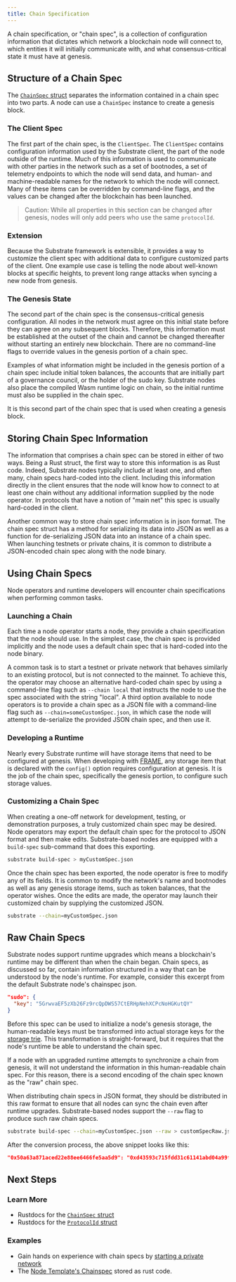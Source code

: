 ```yaml
---
title: Chain Specification
---
```


A chain specification, or "chain spec", is a collection of configuration information that dictates
which network a blockchain node will connect to, which entities it will initially communicate with,
and what consensus-critical state it must have at genesis.

## Structure of a Chain Spec

The [`ChainSpec` struct](https://substrate.dev/rustdocs/master/sc_service/struct.ChainSpec.html)
separates the information contained in a chain spec into two parts. A node can use a `ChainSpec`
instance to create a genesis block.

### The Client Spec

The first part of the chain spec, is the `ClientSpec`. The `ClientSpec` contains configuration
information used by the Substrate client, the part of the node outside of the runtime. Much of this
information is used to communicate with other parties in the network such as a set of bootnodes, a
set of telemetry endpoints to which the node will send data, and human- and machine-readable names
for the network to which the node will connect. Many of these items can be overridden by
command-line flags, and the values can be changed after the blockchain has been launched.

> Caution: While all properties in this section can be changed after genesis, nodes will only add
> peers who use the same `protocolId`.

### Extension

Because the Substrate framework is extensible, it provides a way to customize the client spec with additional data to configure customized parts of the client. One example use case is telling the node about well-known blocks at specific heights, to prevent long range attacks when syncing a new node from genesis.

### The Genesis State

The second part of the chain spec is the consensus-critical genesis configuration. All nodes in the
network must agree on this initial state before they can agree on any subsequent blocks. Therefore,
this information must be established at the outset of the chain and cannot be changed thereafter
without starting an entirely new blockchain. There are no command-line flags to override values in
the genesis portion of a chain spec.

Examples of what information might be included in the genesis portion of a chain spec include
initial token balances, the accounts that are initially part of a governance council, or the holder
of the sudo key. Substrate nodes also place the compiled Wasm runtime logic on chain, so the initial
runtime must also be supplied in the chain spec.

It is this second part of the chain spec that is used when creating a genesis block.

## Storing Chain Spec Information

The information that comprises a chain spec can be stored in either of two ways. Being a Rust
struct, the first way to store this information is as Rust code. Indeed, Substrate nodes typically
include at least one, and often many, chain specs hard-coded into the client. Including this
information directly in the client ensures that the node will know how to connect to at least one
chain without any additional information supplied by the node operator. In protocols that have a
notion of "main net" this spec is usually hard-coded in the client.

Another common way to store chain spec information is in json format. The chain spec struct has a
method for serializing its data into JSON as well as a function for de-serializing JSON data into an
instance of a chain spec. When launching testnets or private chains, it is common to distribute a
JSON-encoded chain spec along with the node binary.

## Using Chain Specs

Node operators and runtime developers will encounter chain specifications when performing common
tasks.

### Launching a Chain

Each time a node operator starts a node, they provide a chain specification that the node should
use. In the simplest case, the chain spec is provided implicitly and the node uses a default chain
spec that is hard-coded into the node binary.

A common task is to start a testnet or private network that behaves similarly to an existing
protocol, but is not connected to the mainnet. To achieve this, the operator may choose an
alternative hard-coded chain spec by using a command-line flag such as `--chain local` that
instructs the node to use the spec associated with the string "local". A third option available to
node operators is to provide a chain spec as a JSON file with a command-line flag such as
`--chain=someCustomSpec.json`, in which case the node will attempt to de-serialize the provided JSON
chain spec, and then use it.

### Developing a Runtime

Nearly every Substrate runtime will have storage items that need to be configured at genesis. When
developing with [FRAME](../../conceptual/runtime/frame.md), any storage item that is declared with
the `config()` option requires configuration at genesis. It is the job of the chain spec,
specifically the genesis portion, to configure such storage values.

### Customizing a Chain Spec

When creating a one-off network for development, testing, or demonstration purposes, a truly
customized chain spec may be desired. Node operators may export the default chain spec for the
protocol to JSON format and then make edits. Substrate-based nodes are equipped with a `build-spec`
sub-command that does this exporting.

```bash
substrate build-spec > myCustomSpec.json
```

Once the chain spec has been exported, the node operator is free to modify any of its fields. It is
common to modify the network's name and bootnodes as well as any genesis storage items, such as
token balances, that the operator wishes. Once the edits are made, the operator may launch their
customized chain by supplying the customized JSON.

```bash
substrate --chain=myCustomSpec.json
```

## Raw Chain Specs

Substrate nodes support runtime upgrades which means a blockchain's runtime may be different than
when the chain began. Chain specs, as discussed so far, contain information structured in a way that
can be understood by the node's runtime. For example, consider this excerpt from the default
Substrate node's chainspec json.

```json
"sudo": {
  "key": "5GrwvaEF5zXb26Fz9rcQpDWS57CtERHpNehXCPcNoHGKutQY"
}
```

Before this spec can be used to initialize a node's genesis storage, the human-readable keys must be
transformed into actual storage keys for the [storage trie](../../conceptual/core/storage). This
transformation is straight-forward, but it requires that the node's runtime be able to understand
the chain spec.

If a node with an upgraded runtime attempts to synchronize a chain from genesis, it will not
understand the information in this human-readable chain spec. For this reason, there is a second
encoding of the chain spec known as the "raw" chain spec.

When distributing chain specs in JSON format, they should be distributed in this raw format to
ensure that all nodes can sync the chain even after runtime upgrades. Substrate-based nodes support
the `--raw` flag to produce such raw chain specs.

```bash
substrate build-spec --chain=myCustomSpec.json --raw > customSpecRaw.json
```

After the conversion process, the above snippet looks like this:

```json
"0x50a63a871aced22e88ee6466fe5aa5d9": "0xd43593c715fdd31c61141abd04a99fd6822c8558854ccde39a5684e7a56da27d",
```

## Next Steps

### Learn More

* Rustdocs for the [`ChainSpec` struct]( https://substrate.dev/rustdocs/master/sc_service/struct.ChainSpec.html)
* Rustdocs for the [`ProtocolId` struct](https://substrate.dev/rustdocs/master/sc_network/config/struct.ProtocolId.html)

### Examples

* Gain hands on experience with chain specs by [starting a private network](../../tutorials/start-a-private-network)
* The [Node Template's Chainspec](https://github.com/substrate-developer-hub/substrate-node-template/blob/master/src/chain_spec.rs) stored as rust code.
